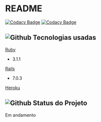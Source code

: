 # README

[![Codacy Badge](https://api.codacy.com/project/badge/Grade/c6eb0012e41d42ab9c7f548915975423)](https://app.codacy.com/gh/diasisaac/vem-vacina?utm_source=github.com&utm_medium=referral&utm_content=diasisaac/vem-vacina&utm_campaign=Badge_Grade_Settings)
[![Codacy Badge](https://app.codacy.com/project/badge/Grade/4047324c0e9149a8bce4d21c7d8145a0)](https://www.codacy.com/gh/diasisaac/sistema-avaliacao/dashboard?utm_source=github.com&amp;utm_medium=referral&amp;utm_content=diasisaac/sistema-avaliacao&amp;utm_campaign=Badge_Grade)

## ![Github](https://github.githubassets.com/images/icons/emoji/unicode/1f6e0.png) Tecnologias usadas

[Ruby](https://www.ruby-lang.org/pt/)
*   3.1.1

[Rails](https://rubyonrails.org)
*   7.0.3

[Heroku](https://young-escarpment-40079.herokuapp.com/)

## ![Github](https://github.githubassets.com/images/icons/emoji/unicode/1f6a7.png) Status do Projeto

Em andamento
